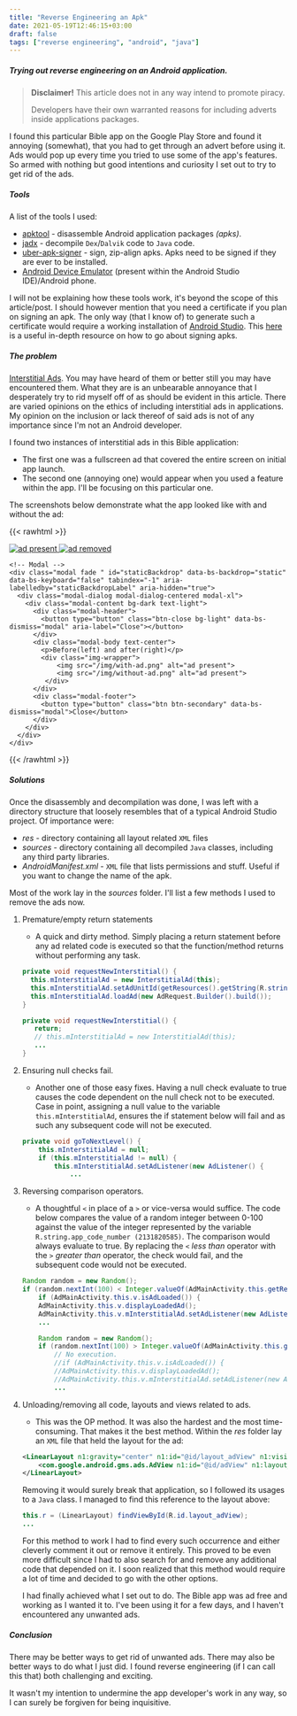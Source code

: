 ```yaml
---
title: "Reverse Engineering an Apk"
date: 2021-05-19T12:46:15+03:00
draft: false
tags: ["reverse engineering", "android", "java"]
---
```


##### Trying out reverse engineering on an Android application.

<!--more-->

> __Disclaimer!__ 
> This article does not in any way intend to promote piracy.
>
> Developers have their own warranted reasons for including adverts inside applications packages.

I found this particular Bible app on the Google Play Store and found it annoying (somewhat), that you had to get through an advert before using it.
Ads would pop up every time you tried to use some of the app's features. So armed with nothing but good intentions and curiosity I set out to try to get rid of the ads.

##### Tools

A list of the tools I used:

- [apktool](https://ibotpeaches.github.io/Apktool/) - disassemble Android application packages _(apks)_.
- [jadx](https://github.com/skylot/jadx) - decompile `Dex`/`Dalvik` code to `Java` code.
- [uber-apk-signer](https://github.com/patrickfav/uber-apk-signer) - sign, zip-align apks. Apks need to be signed if they are ever to be installed.
- [Android Device Emulator](https://developer.android.com/studio) (present within the Android Studio IDE)/Android phone.

I will not be explaining how these tools work, it's beyond the scope of this article/post. I should however mention that you need a certificate if you plan on signing an apk.
The only way (that I know of) to generate such a certificate would require a working installation of [Android Studio](https://developer.android.com/studio). This
[here](https://developer.android.com/studio/publish/app-signing#signing-manually) is a useful in-depth resource on how to go about signing apks.

##### The problem

[Interstitial Ads](). You may have heard of them or better still you may have encountered them. What they are is an unbearable annoyance that I desperately try to rid myself off of
 as should be evident in this article. There are varied opinions on the ethics of including interstitial ads in applications. My opinion on the inclusion or lack thereof of said ads is not of any importance since
  I'm not an Android developer.

I found two instances of interstitial ads in this Bible application:

- The first one was a fullscreen ad that covered the entire screen on initial app launch.
- The second one (annoying one) would appear when you used a feature within the app. I'll be focusing on this particular one.

The screenshots below demonstrate what the app looked like with and without the ad:

{{< rawhtml >}}
    <div class="img-wrapper">
        <a href="#" data-bs-toggle="modal" data-bs-target="#staticBackdrop">
             <img src="/img/with-ad.png" alt="ad present" class="img-thumbnail">
        </a>
        <a href="#" data-bs-toggle="modal" data-bs-target="#staticBackdrop">
             <img src="/img/without-ad.png" alt="ad removed" class="img-thumbnail">
        </a>
    </div>
    
    <!-- Modal -->
    <div class="modal fade " id="staticBackdrop" data-bs-backdrop="static" data-bs-keyboard="false" tabindex="-1" aria-labelledby="staticBackdropLabel" aria-hidden="true">
      <div class="modal-dialog modal-dialog-centered modal-xl">
        <div class="modal-content bg-dark text-light">
          <div class="modal-header">
            <button type="button" class="btn-close bg-light" data-bs-dismiss="modal" aria-label="Close"></button>
          </div>
          <div class="modal-body text-center">
            <p>Before(left) and after(right)</p>
            <div class="img-wrapper">
                <img src="/img/with-ad.png" alt="ad present">
                <img src="/img/without-ad.png" alt="ad present">
             </div>
          </div>
          <div class="modal-footer">
            <button type="button" class="btn btn-secondary" data-bs-dismiss="modal">Close</button>
          </div>
        </div>
      </div>
    </div>

{{< /rawhtml >}}

##### Solutions

Once the disassembly and decompilation was done, I was left with a directory structure that loosely resembles that of a typical Android Studio project. Of importance were:

- _res_ - directory containing all layout related `XML` files
- _sources_ - directory containing all decompiled `Java` classes, including any third party libraries.
- _AndroidManifest.xml_ - `XML` file that lists permissions and stuff. Useful if you want to change the name of the apk.

Most of the work lay in the _sources_ folder. I'll list a few methods I used to remove the ads now.

1. Premature/empty return statements
    - A quick and dirty method. Simply placing a return statement before any ad related code is executed so that the function/method returns without performing any task.
    
    ```java
   private void requestNewInterstitial() {
      this.mInterstitialAd = new InterstitialAd(this);
      this.mInterstitialAd.setAdUnitId(getResources().getString(R.string.interstitial_ad_unit_id));
      this.mInterstitialAd.loadAd(new AdRequest.Builder().build());
    }
   ```

   ```java
   private void requestNewInterstitial() {
      return;
      // this.mInterstitialAd = new InterstitialAd(this);
      ...
   }
   ```
2. Ensuring null checks fail.
    - Another one of those easy fixes. Having a null check evaluate to true causes the code dependent on the null check not to be executed.
    Case in point, assigning a null value to the variable `this.mInterstitialAd`, ensures the if statement below will fail and as such any subsequent code will not be executed.
    
    ```java
    private void goToNextLevel() {
        this.mInterstitialAd = null;
        if (this.mInterstitialAd != null) {
            this.mInterstitialAd.setAdListener(new AdListener() {
                ...
    ```
3. Reversing comparison operators.
    - A thoughtful `<` in place of a `>` or vice-versa would suffice.
    The code below compares the value of a random integer between 0-100 against the value of the integer represented by the variable `R.string.app_code_number (2131820585)`. The comparison would always evaluate to true.
    By replacing the `<` _less than_ operator with the `>` _greater than_ operator, the check would fail, and the subsequent code would not be executed.
    
    ```java
    Random random = new Random();
    if (random.nextInt(100) < Integer.valueOf(AdMainActivity.this.getResources().getString(R.string.app_code_number)).intValue()) {
        if (AdMainActivity.this.v.isAdLoaded()) {
        AdMainActivity.this.v.displayLoadedAd();
        AdMainActivity.this.v.mInterstitialAd.setAdListener(new AdListener() {
        ...
    ```
   
   ```java
       Random random = new Random();
       if (random.nextInt(100) > Integer.valueOf(AdMainActivity.this.getResources().getString(R.string.app_code_number)).intValue()) {
           // No execution. 
           //if (AdMainActivity.this.v.isAdLoaded()) {
           //AdMainActivity.this.v.displayLoadedAd();
           //AdMainActivity.this.v.mInterstitialAd.setAdListener(new AdListener() {
           ...
   ```
4. Unloading/removing all code, layouts and views related to ads.
    - This was the OP method. It was also the hardest and the most time-consuming. That makes it the best method.
    Within the _res_ folder lay an `XML` file that held the layout for the ad:
    
    ```xml
    <LinearLayout n1:gravity="center" n1:id="@id/layout_adView" n1:visibility="gone" n1:layout_width="fill_parent" n1:layout_height="wrap_content" n1:layout_marginTop="@dimen/ads_padding" n1:layout_marginBottom="@dimen/ads_padding">
        <com.google.android.gms.ads.AdView n1:id="@id/adView" n1:layout_width="wrap_content" n1:layout_height="wrap_content" n3:adSize="MEDIUM_RECTANGLE" n3:adUnitId="@string/banner_ad_unit_id" />
    </LinearLayout>
    ```
   Removing it would surely break that application, so I followed its usages to a `Java` class. I managed to find this reference to the layout above:
   
   ```java
   this.r = (LinearLayout) findViewById(R.id.layout_adView);
   ...
   ```
   For this method to work I had to find every such occurrence and either cleverly comment it out or remove it entirely.
   This proved to be even more difficult since I had to also search for and remove any additional code that depended on it. 
   I soon realized that this method would require a lot of time and decided to go with the other options.
   
   I had finally achieved what I set out to do. The Bible app was ad free and working as I wanted it to. 
   I've been using it for a few days, and I haven't encountered any unwanted ads.
   
##### Conclusion

There may be better ways to get rid of unwanted ads. There may also be better ways to do what I just did.
I found reverse engineering (if I can call this that) both challenging and exciting.

It wasn't my intention to undermine the app developer's work in any way, so I can surely be forgiven for being inquisitive.